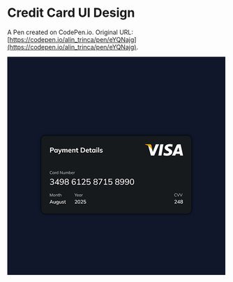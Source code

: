 # Credit Card UI Design

A Pen created on CodePen.io. Original URL: [https://codepen.io/alin_trinca/pen/eYQNajg](https://codepen.io/alin_trinca/pen/eYQNajg).

![Credit Card UI Design Screenshot](credit-card-ui-design.jpg)
